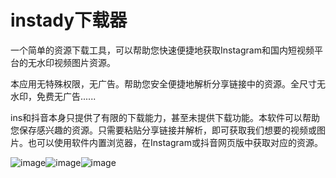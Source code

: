 # instady下载器
一个简单的资源下载工具，可以帮助您快速便捷地获取Instagram和国内短视频平台的无水印视频图片资源。

本应用无特殊权限，无广告。帮助您安全便捷地解析分享链接中的资源。全尺寸无水印，免费无广告......

ins和抖音本身只提供了有限的下载能力，甚至未提供下载功能。本软件可以帮助您保存感兴趣的资源。只需要粘贴分享链接并解析，即可获取我们想要的视频或图片。也可以使用软件内置浏览器，在Instagram或抖音网页版中获取对应的资源。


![image](https://github.com/xuedongyun/InstadyDownloader/blob/master/1_show.jpg)![image](https://github.com/xuedongyun/InstadyDownloader/blob/master/2_show.jpg)![image](https://github.com/xuedongyun/InstadyDownloader/blob/master/3_show.jpg)
